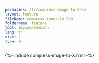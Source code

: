 ```yaml
---
permalink: /tr/compress-image-to-2-kb
layout: feature
fileName: compress-image-to-2kb
folderName: feature
tool: imgcompression
lang: tr
size: 2
type: kb
---
```


{%- include compress-image-to-X.html -%}
